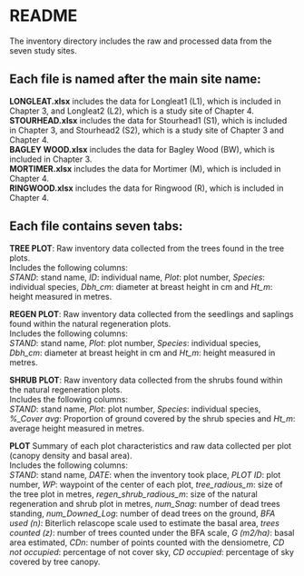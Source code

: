 # README

The inventory directory includes the raw and processed data from the seven study sites.   

## Each file is named after the main site name:

**LONGLEAT.xlsx** includes the data for Longleat1 (L1), which is included in Chapter 3, and Longleat2 (L2), which is a study site of Chapter 4.  
**STOURHEAD.xlsx** includes the data for Stourhead1 (S1), which is included in Chapter 3, and Stourhead2 (S2), which is a study site of Chapter 3 and Chapter 4.  
**BAGLEY WOOD.xlsx** includes the data for Bagley Wood (BW), which is included in Chapter 3.  
**MORTIMER.xlsx** includes the data for Mortimer (M), which is included in Chapter 4.  
**RINGWOOD.xlsx** includes the data for Ringwood (R), which is included in Chapter 4.  

## Each file contains seven tabs:  

**TREE PLOT**: 
Raw inventory data collected from the trees found in the tree plots.  
Includes the following columns:  
*STAND*: stand name, *ID*: individual name, *Plot*: plot number, *Species*: individual species, *Dbh_cm*: diameter at breast height in cm and *Ht_m*: height measured in metres. 

**REGEN PLOT**: 
Raw inventory data collected from the seedlings and saplings found within the natural regeneration plots.  
Includes the following columns:  
*STAND*: stand name, *Plot*: plot number, *Species*: individual species, *Dbh_cm*: diameter at breast height in cm and *Ht_m*: height measured in metres. 

**SHRUB PLOT**: 
Raw inventory data collected from the shrubs found within the natural regeneration plots.  
Includes the following columns:  
*STAND*: stand name, *Plot*: plot number, *Species*: individual species, *%_Cover	avg*: Proportion of ground covered by the shrub species and *Ht_m*: average height measured in metres. 

**PLOT**
Summary of each plot characteristics and raw data collected per plot (canopy density and basal area).  
Includes the following columns:  
*STAND*: stand name, *DATE*: when the inventory took place,	*PLOT ID*: plot number,	*WP*: waypoint of the center of each plot, *tree_radious_m*: size of the tree plot in metres,	*regen_shrub_radious_m*: size of the natural regeneration and shrub plot in metres,	*num_Snag*: number of dead trees standing, *num_Downed_Log*: number of dead trees on the ground, *BFA used (n)*: Biterlich relascope scale used to estimate the basal area,	*trees counted (z)*: number of trees counted under the BFA scale,	*G (m2/ha)*: basal area estimated, *CDn*: number of points counted with the densiometre, *CD not occupied*: percentage of not cover sky, *CD occupied*: percentage of sky covered by tree canopy.
